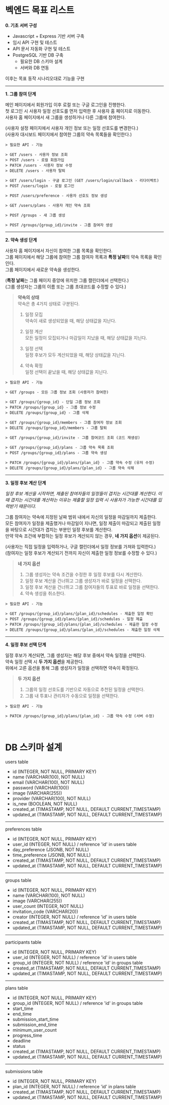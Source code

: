 # 벡엔드 목표 리스트 

**0. 기초 서버 구성**  
- Javascript + Express 기반 서버 구축
- 임시 API 구현 및 테스트
- API 문서 자동화 구현 및 테스트
- PostgreSQL 기반 DB 구축
    - 필요한 DB 스키마 설계
    - 서버와 DB 연동

이후는 목표 동작 시나리오대로 기능을 구현

***

**1. 그룹 참여 단계**

메인 페이지에서 회원가입 이후 로컬 또는 구글 로그인을 진행한다.  
첫 로그인 시 사용자 일정 선호도를 먼저 입력한 후 사용자 홈 페이지로 이동한다.  
사용자 홈 페이지에서 새 그룹을 생성하거나 다른 그룹에 참여한다.

(사용자 설정 페이지에서 사용자 개인 정보 또는 일정 선호도를 변경한다.)  
(사용자 대시보드 페이지에서 참여한 그룹의 약속 목록들을 확인한다.)

```
> 필요한 API - 기능

> GET /users - 사용자 정보 조회
> POST /users - 로컬 회원가입
> PATCH /users - 사용자 정보 수정
> DELETE /users - 사용자 탈퇴

> GET /users/login - 구글 로그인 (GET /users/login/callback - 리다이렉트)
> POST /users/login - 로컬 로그인

> POST /users/preference - 사용자 선호도 정보 생성

> GET /users/plans - 사용자 개인 약속 조회

> POST /groups - 새 그룹 생성

> POST /groups/{group_id}/invite - 그룹 참여자 생성
```

***

**2. 약속 생성 단계**

사용자 홈 페이지에서 자신이 참여한 그룹 목록을 확인한다.  
그룹 페이지에서 해당 그룹에 참여한 그룹 참여자 목록과 **특정 날짜**의 약속 목록을 확인인다.  
그룹 페이지에서 새로운 약속을 생성한다.  

(**특정 날짜**는 그룹 페이지 중앙에 위치한 그룹 캘린더에서 선택한다.)  
(그룹 생성자는 그룹의 이름 또는 그룹 초대코드를 수정할 수 있다.)

> **약속의 상태**  
> 약속은 총 4가지 상태로 구분된다.  
> 1. 일정 모집  
> 약속이 새로 생성되었을 때, 해당 상태값을 지난다.  
>
> 2. 일정 계산  
> 모든 일정이 모집되거나 마감일이 지났을 때, 해당 상태값을 지닌다.
>
> 3. 일정 선택  
> 일정 후보가 모두 계산되었을 때, 해당 상태값을 지닌다.  
> 
> 4. 약속 확정  
> 일정 선택이 끝났을 때, 해당 상태값을 지닌다.


```
> 필요한 API - 기능

> GET /groups - 모든 그룹 정보 조회 (사용자가 참여한)

> GET /groups/{group_id} - 단일 그룹 정보 조회
> PATCH /groups/{group_id} - 그룹 정보 수정
> DELETE /groups/{group_id} - 그룹 삭제

> GET /groups/{group_id}/members - 그룹 참여자 정보 조회
> DELETE /groups/{group_id}/members - 그룹 탈퇴

> GET /groups/{group_id}/invite - 그룹 참여코드 조회 (코드 재생성)

> GET /groups/{group_id}/plans - 그룹 약속 목록 조회
> POST /groups/{group_id}/plans - 그룹 약속 생성

> PATCH /groups/{group_id}/plans/{plan_id} - 그룹 약속 수정 (유저 수정)
> DELETE /groups/{group_id}/plans/{plan_id} - 그룹 약속 삭제
```

***

**3. 일정 후보 계산 단계**

*일정 후보 계산을 시작하면, 제출된 참여자들의 일정들이 겹치는 시간대를 계산한다. 이때 겹치는 시간대를 계산하는 이유는 제출할 일정 입력 시 사용자가 가능한 시간대를 입력받기 때문이다.*

그룹 참여자는 약속에 지정된 날짜 범위 내에서 자신의 일정을 마감일까지 제출한다.  
모든 참여자가 일정을 제출했거나 마감일이 지나면, 일정 제출이 마감되고 제출된 일정을 바탕으로 시간대가 겹치는 부분인 일정 후보를 계산한다.  
만약 약속 조건에 부합하는 일정 후보가 계산되지 않는 경우, **네 가지 옵션**이 제공된다.  

(사용자는 직접 일정을 입력하거나, 구글 캘린더에서 일정 정보를 가져와 입력한다.)  
(참여자는 일정 후보가 계산되기 전까지 자신이 제출한 일정 정보를 수정할 수 있다.)  

> **네 가지 옵션**  
> 1. 그룹 생성자는 약속 조건을 수정한 후 일정 후보를 다시 계산한다.  
> 2. 일정 후보 계산을 건너뛰고 그룹 생성자가 바로 일정을 선택한다.  
> 3. 일정 후보 계산을 건너뛰고 그룹 참여자들의 투표로 바로 일정을 선택한다.  
> 4. 약속 생성을 취소한다. 

```
> 필요한 API - 기능

> GET /groups/{group_id}/plans/{plan_id}/schedules - 제출한 일정 확인
> POST /groups/{group_id}/plans/{plan_id}/schedules - 일정 제출
> PATCH /groups/{group_id}/plans/{plan_id}/schedules - 제출한 일정 수정
> DELETE /groups/{group_id}/plans/{plan_id}/schedules - 제출한 일정 삭제
```

***

**4. 일정 후보 선택 단계**

일정 후보가 계산되면, 그룹 생성자는 해당 후보 중에서 약속 일정을 선택한다.  
약속 일정 선택 시 **두 가지 옵션**을 제공한다.  
위에서 고른 옵션을 통해 그룹 생성자가 일정을 선택하면 약속이 확정된다.  

> **두 가지 옵션**  
> 1. 그룹의 일정 선호도를 기반으로 자동으로 추천된 일정을 선택한다.
> 2. 그룹 내 투표나 관리자가 수동으로 일정을 선택한다.

```
> 필요한 API - 기능

> PATCH /groups/{group_id}/plans/{plan_id} - 그룹 약속 수정 (서버 수정)
```
&nbsp;

# DB 스키마 설계

users table
- id (INTEGER, NOT NULL, PRIMARY KEY)
- name (VARCHAR(100), NOT NULL)
- email (VARCHAR(100), NOT NULL)
- password (VARCHAR(100))
- image (VARCHAR(255))
- provider (VARCHAR(100), NOT NULL)
- is_new (BOOLEAN, NOT NULL)
- created_at (TIMASTAMP, NOT NULL, DEFAULT CURRENT_TIMESTAMP)
- updated_at (TIMASTAMP, NOT NULL, DEFAULT CURRENT_TIMESTAMP)

***

preferences table

- id (INTEGER, NOT NULL, PRIMARY KEY)
- user_id (INTEGER, NOT NULL) / reference 'id' in users table
- day_preference (JSONB, NOT NULL)
- time_preference (JSONB, NOT NULL)
- created_at (TIMASTAMP, NOT NULL, DEFAULT CURRENT_TIMESTAMP)
- updated_at (TIMASTAMP, NOT NULL, DEFAULT CURRENT_TIMESTAMP)

***

groups table

- id (INTEGER, NOT NULL, PRIMARY KEY)
- name (VARCHAR(100), NOT NULL)
- image (VARCHAR(255))
- user_count (INTEGER, NOT NULL)
- invitation_code (VARCHAR(20))
- creator (INTEGER, NOT NULL) / reference 'id' in users table
- created_at (TIMASTAMP, NOT NULL, DEFAULT CURRENT_TIMESTAMP)
- updated_at (TIMASTAMP, NOT NULL, DEFAULT CURRENT_TIMESTAMP)

***

participants table

- id (INTEGER, NOT NULL, PRIMARY KEY)
- user_id (INTEGER, NOT NULL) / reference 'id' in users table
- group_id (INTEGER, NOT NULL) / reference 'id' in groups table
- created_at (TIMASTAMP, NOT NULL, DEFAULT CURRENT_TIMESTAMP)
- updated_at (TIMASTAMP, NOT NULL, DEFAULT CURRENT_TIMESTAMP)

***

plans table

- id (INTEGER, NOT NULL, PRIMARY KEY)
- group_id (INTEGER, NOT NULL) / reference 'id' in groups table
- start_time
- end_time
- submission_start_time
- submission_end_time
- minimum_user_count
- progress_time
- deadline
- status
- created_at (TIMASTAMP, NOT NULL, DEFAULT CURRENT_TIMESTAMP)
- updated_at (TIMASTAMP, NOT NULL, DEFAULT CURRENT_TIMESTAMP)

***

submissions table

- id (INTEGER, NOT NULL, PRIMARY KEY)
- plan_id (INTEGER, NOT NULL) / reference 'id' in plans table
- created_at (TIMASTAMP, NOT NULL, DEFAULT CURRENT_TIMESTAMP)
- updated_at (TIMASTAMP, NOT NULL, DEFAULT CURRENT_TIMESTAMP)
